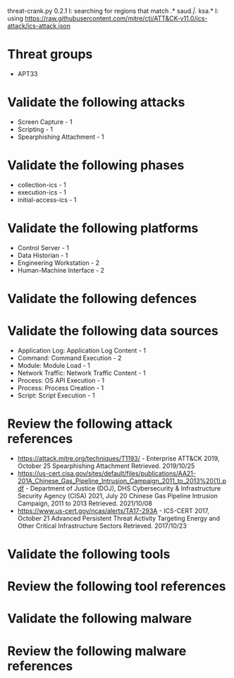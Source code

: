 threat-crank.py 0.2.1
I: searching for regions that match .* saud.*|.* ksa.*
I: using https://raw.githubusercontent.com/mitre/cti/ATT&CK-v11.0/ics-attack/ics-attack.json
# Threat groups

* APT33

# Validate the following attacks

* Screen Capture - 1
* Scripting - 1
* Spearphishing Attachment - 1

# Validate the following phases

* collection-ics - 1
* execution-ics - 1
* initial-access-ics - 1

# Validate the following platforms

* Control Server - 1
* Data Historian - 1
* Engineering Workstation - 2
* Human-Machine Interface - 2

# Validate the following defences


# Validate the following data sources

* Application Log: Application Log Content - 1
* Command: Command Execution - 2
* Module: Module Load - 1
* Network Traffic: Network Traffic Content - 1
* Process: OS API Execution - 1
* Process: Process Creation - 1
* Script: Script Execution - 1

# Review the following attack references

* https://attack.mitre.org/techniques/T1193/ - Enterprise ATT&CK 2019, October 25 Spearphishing Attachment Retrieved. 2019/10/25 
* https://us-cert.cisa.gov/sites/default/files/publications/AA21-201A_Chinese_Gas_Pipeline_Intrusion_Campaign_2011_to_2013%20(1).pdf - Department of Justice (DOJ), DHS Cybersecurity & Infrastructure Security Agency (CISA) 2021, July 20 Chinese Gas Pipeline Intrusion Campaign, 2011 to 2013 Retrieved. 2021/10/08 
* https://www.us-cert.gov/ncas/alerts/TA17-293A - ICS-CERT 2017, October 21 Advanced Persistent Threat Activity Targeting Energy and Other Critical Infrastructure Sectors Retrieved. 2017/10/23 

# Validate the following tools


# Review the following tool references


# Validate the following malware


# Review the following malware references


